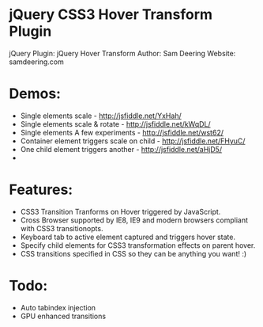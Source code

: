 jQuery CSS3 Hover Transform Plugin
===================================

jQuery Plugin: jQuery Hover Transform
Author: Sam Deering
Website: samdeering.com

Demos:
===================================
* Single elements scale - http://jsfiddle.net/YxHah/
* Single elements scale & rotate - http://jsfiddle.net/kWqDL/
* Single elements A few experiments - http://jsfiddle.net/wst62/
* Container element triggers scale on child - http://jsfiddle.net/FHyuC/
* One child element triggers another - http://jsfiddle.net/aHjD5/
* 
Features:
===================================
* CSS3 Transition Tranforms on Hover triggered by JavaScript.
* Cross Browser supported by IE8, IE9 and modern browsers compliant with CSS3 transitionopts.
* Keyboard tab to active element captured and triggers hover state.
* Specify child elements for CSS3 transformation effects on parent hover.
* CSS transitions specified in CSS so they can be anything you want! :)

Todo:
===================================
* Auto tabindex injection
* GPU enhanced transitions
